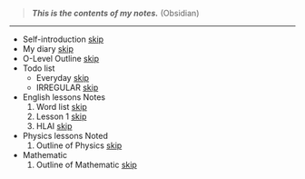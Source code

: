 >***This is the contents of my notes.*** (Obsidian)
---
- Self-introduction [skip](./articles/Self-introduction.md)
- My diary [skip](./articles/DAIRY.md)
- O-Level Outline [skip](./articles/Test-outline.md)
- Todo list
    - Everyday [skip](./articles/TODOLIST-everyday.md)
    - IRREGULAR [skip](./articles/TODOLIST.md)
- English lessons Notes
    1. Word list [skip](./articles/Word-List.md)
    2. Lesson 1 [skip](./articles/English-Lesson-1.md)
    3. HLAI [skip](./articles/HLAI.md)
- Physics lessons Noted
    1. Outline of Physics [skip](./articles/PhysicsOutline.md)
- Mathematic
	1. Outline of Mathematic [skip](./articles/A-MATH-Outline.md)
